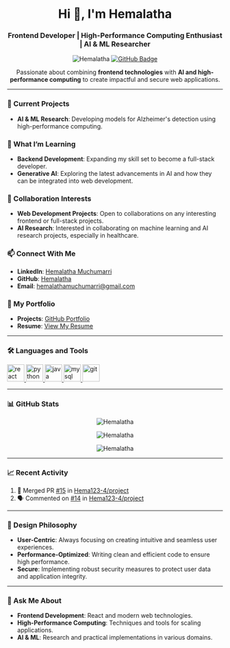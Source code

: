 <h1 align="center">Hi 👋, I'm Hemalatha</h1>
<h3 align="center">Frontend Developer | High-Performance Computing Enthusiast | AI & ML Researcher</h3>

<p align="center">
  <img src="https://komarev.com/ghpvc/?username=Hema123-4&label=Profile%20views&color=0e75b6&style=flat" alt="Hemalatha" /> 
  <a href="https://github.com/Hema123-4?tab=followers"><img src="https://img.shields.io/github/followers/Hema123-4?label=Followers&style=social" alt="GitHub Badge"></a>
</p>

<p align="center">
  Passionate about combining <strong>frontend technologies</strong> with <strong>AI and high-performance computing</strong> to create impactful and secure web applications.
</p>

---

### 🔭 Current Projects

- **AI & ML Research**: Developing models for Alzheimer's detection using high-performance computing.

### 🌱 What I’m Learning
- **Backend Development**: Expanding my skill set to become a full-stack developer.
- **Generative AI**: Exploring the latest advancements in AI and how they can be integrated into web development.

### 👯 Collaboration Interests
- **Web Development Projects**: Open to collaborations on any interesting frontend or full-stack projects.
- **AI Research**: Interested in collaborating on machine learning and AI research projects, especially in healthcare.

### 📫 Connect With Me
- **LinkedIn**: [Hemalatha Muchumarri](https://www.linkedin.com/in/hemalatha-muchumarri-b34110279)
- **GitHub**: [Hemalatha](https://github.com/Hema123-4)
- **Email**: hemalathamuchumarri@gmail.com

### 💼 My Portfolio
- **Projects**: [GitHub Portfolio](https://github.com/Hema123-4)
- **Resume**: [View My Resume](https://drive.google.com/file/d/1x23aGExampleFileLink/view?usp=sharing)

---

### 🛠️ Languages and Tools
<p align="left"> 
  
  <a href="https://reactjs.org/" target="_blank" rel="noreferrer"> 
    <img src="https://cdn.jsdelivr.net/gh/devicons/devicon/icons/react/react-original.svg" alt="react" width="40" height="40"/> 
  </a> 
  <a href="https://www.python.org" target="_blank" rel="noreferrer"> 
    <img src="https://cdn.jsdelivr.net/gh/devicons/devicon/icons/python/python-original.svg" alt="python" width="40" height="40"/> 
  </a>
  <a href="https://www.java.com" target="_blank" rel="noreferrer"> 
    <img src="https://cdn.jsdelivr.net/gh/devicons/devicon/icons/java/java-original.svg" alt="java" width="40" height="40"/> 
  </a>
  <a href="https://www.mysql.com/" target="_blank" rel="noreferrer"> 
    <img src="https://cdn.jsdelivr.net/gh/devicons/devicon/icons/mysql/mysql-original-wordmark.svg" alt="mysql" width="40" height="40"/> 
  </a> 
  <a href="https://git-scm.com/" target="_blank" rel="noreferrer"> 
    <img src="https://cdn.jsdelivr.net/gh/devicons/devicon/icons/git/git-original.svg" alt="git" width="40" height="40"/> 
  </a>
</p>

---

### 📊 GitHub Stats
<p align="center">
  <img src="https://github-readme-stats.vercel.app/api?username=Hema123-4&show_icons=true&theme=radical" alt="Hemalatha" />
</p>

<p align="center">
  <img src="https://github-readme-stats.vercel.app/api/top-langs?username=Hema123-4&show_icons=true&locale=en&layout=compact&theme=radical" alt="Hemalatha" />
</p>

<p align="center">
  <img src="https://github-readme-streak-stats.herokuapp.com/?user=Hema123-4&theme=radical" alt="Hemalatha" />
</p>

---

### 📈 Recent Activity
<!--START_SECTION:activity-->
1. 🔄 Merged PR [#15](https://github.com/Hema123-4/project/pull/15) in [Hema123-4/project](https://github.com/Hema123-4/project)
2. 🗣 Commented on [#14](https://github.com/Hema123-4/project/issues/14) in [Hema123-4/project](https://github.com/Hema123-4/project)
<!--END_SECTION:activity-->

---

### 🎨 Design Philosophy
- **User-Centric**: Always focusing on creating intuitive and seamless user experiences.
- **Performance-Optimized**: Writing clean and efficient code to ensure high performance.
- **Secure**: Implementing robust security measures to protect user data and application integrity.

---

### 💬 Ask Me About
- **Frontend Development**: React and modern web technologies.
- **High-Performance Computing**: Techniques and tools for scaling applications.
- **AI & ML**: Research and practical implementations in various domains.
